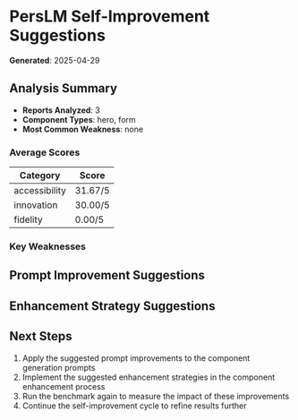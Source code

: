 # PersLM Self-Improvement Suggestions

**Generated**: 2025-04-29

## Analysis Summary

- **Reports Analyzed**: 3
- **Component Types**: hero, form
- **Most Common Weakness**: none

### Average Scores

| Category | Score |
|----------|-------|
| accessibility | 31.67/5 |
| innovation | 30.00/5 |
| fidelity | 0.00/5 |

### Key Weaknesses


## Prompt Improvement Suggestions


## Enhancement Strategy Suggestions


## Next Steps

1. Apply the suggested prompt improvements to the component generation prompts
2. Implement the suggested enhancement strategies in the component enhancement process
3. Run the benchmark again to measure the impact of these improvements
4. Continue the self-improvement cycle to refine results further
